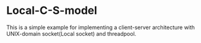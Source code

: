 # Local-C-S-model

This is a simple example for implementing a client-server architecture with UNIX-domain socket(Local socket) and threadpool.


